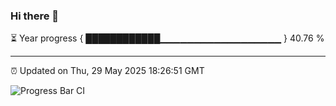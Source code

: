 ### Hi there 👋

⏳ Year progress { ████████████▁▁▁▁▁▁▁▁▁▁▁▁▁▁▁▁▁▁ } 40.76 %

---

⏰ Updated on Thu, 29 May 2025 18:26:51 GMT

![Progress Bar CI](https://github.com/liununu/liununu/workflows/Progress%20Bar%20CI/badge.svg)
